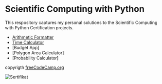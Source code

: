 # Scientific Computing with Python

This respository captures my personal solutions to the Scientific Computing with Python Certification projects.
- [Arithmetic Formatter](https://github.com/jefrifrans/freecodecamp/tree/master/Scientific%20computing/aritmatic_arranger)
- [Time Calculator](https://github.com/jefrifrans/freecodecamp/tree/master/Scientific%20computing/time_calculator)
- [Budget App]
- [Polygon Area Calculator]
- [Probability Calculator]

copyrigth [freeCodeCamp.org](https://www.freecodecamp.org) <br>

![Sertifikat]( {https://github.com/jefrifrans/Data-science/blob/main/Coursera_google-1.png} )
